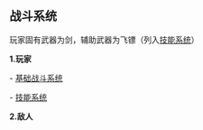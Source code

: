 ## 战斗系统

玩家固有武器为剑，辅助武器为飞镖（列入[技能系统](战斗系统/技能系统/Skill)）

**1.玩家**

\- [基础战斗系统](战斗系统/Player/BaseAction/BaseAction)

\- [技能系统](战斗系统/技能系统/Skill)

**2.敌人**
